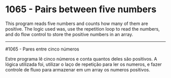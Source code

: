 # 1065 - Pairs between five numbers

This program reads five numbers and counts how many of them are positive. The logic used was, use the repetition loop to read the numbers, and do flow control to store the positive numbers in an array.

---

#1065 - Pares entre cinco números

Estre programa lê cinco números e conta quantos deles são positivos. A lógica utilizada foi, utilizar o laço de repetição para ler os numeros, e fazer controle de fluxo para armazenar em um array os numeros positivos.